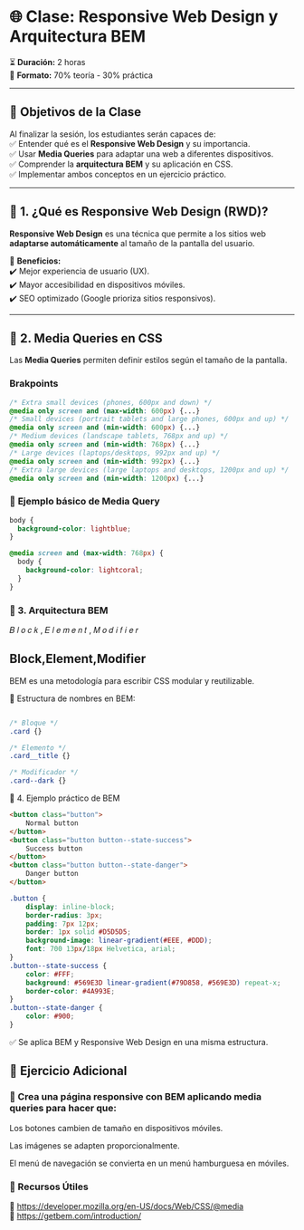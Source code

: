 # 🌐 Clase: Responsive Web Design y Arquitectura BEM  

⏳ **Duración:** 2 horas  
📖 **Formato:** 70\% teoría - 30\% práctica  

---

## 🎯 Objetivos de la Clase  
Al finalizar la sesión, los estudiantes serán capaces de:  
✅ Entender qué es el **Responsive Web Design** y su importancia.  
✅ Usar **Media Queries** para adaptar una web a diferentes dispositivos.  
✅ Comprender la **arquitectura BEM** y su aplicación en CSS.  
✅ Implementar ambos conceptos en un ejercicio práctico.  

---

## 📌 **1. ¿Qué es Responsive Web Design \(RWD\)?**  
**Responsive Web Design** es una técnica que permite a los sitios web **adaptarse automáticamente** al tamaño de la pantalla del usuario.  

🔹 **Beneficios:**  
✔️ Mejor experiencia de usuario \(UX\).  
✔️ Mayor accesibilidad en dispositivos móviles.  
✔️ SEO optimizado \(Google prioriza sitios responsivos\).  

---

## 📌 **2. Media Queries en CSS**  
Las **Media Queries** permiten definir estilos según el tamaño de la pantalla.  

### Brakpoints
```css
/* Extra small devices (phones, 600px and down) */
@media only screen and (max-width: 600px) {...}
/* Small devices (portrait tablets and large phones, 600px and up) */
@media only screen and (min-width: 600px) {...}
/* Medium devices (landscape tablets, 768px and up) */
@media only screen and (min-width: 768px) {...}
/* Large devices (laptops/desktops, 992px and up) */
@media only screen and (min-width: 992px) {...}
/* Extra large devices (large laptops and desktops, 1200px and up) */
@media only screen and (min-width: 1200px) {...}
```
### 📌 **Ejemplo básico de Media Query**  
```css
body {
  background-color: lightblue;
}

@media screen and (max-width: 768px) {
  body {
    background-color: lightcoral;
  }
}
```

### 📌 3. Arquitectura BEM 
𝐵
𝑙
𝑜
𝑐
𝑘
,
𝐸
𝑙
𝑒
𝑚
𝑒
𝑛
𝑡
,
𝑀
𝑜
𝑑
𝑖
𝑓
𝑖
𝑒
𝑟
## Block,Element,Modifier
BEM es una metodología para escribir CSS modular y reutilizable.

🔹 Estructura de nombres en BEM:

```css

/* Bloque */
.card {}

/* Elemento */
.card__title {}

/* Modificador */
.card--dark {}
```

📌 4. Ejemplo práctico de  BEM
```html
<button class="button">
	Normal button
</button>
<button class="button button--state-success">
	Success button
</button>
<button class="button button--state-danger">
	Danger button
</button>
```
```css
.button {
	display: inline-block;
	border-radius: 3px;
	padding: 7px 12px;
	border: 1px solid #D5D5D5;
	background-image: linear-gradient(#EEE, #DDD);
	font: 700 13px/18px Helvetica, arial;
}
.button--state-success {
	color: #FFF;
	background: #569E3D linear-gradient(#79D858, #569E3D) repeat-x;
	border-color: #4A993E;
}
.button--state-danger {
	color: #900;
}
```
✅ Se aplica BEM y Responsive Web Design en una misma estructura.

## 📝 Ejercicio Adicional
### 📌 Crea una página responsive con BEM aplicando media queries para hacer que:

Los botones cambien de tamaño en dispositivos móviles.

Las imágenes se adapten proporcionalmente.

El menú de navegación se convierta en un menú hamburguesa en móviles.

### 🔗 Recursos Útiles
🔹 https://developer.mozilla.org/en-US/docs/Web/CSS/@media<br>
🔹 https://getbem.com/introduction/
